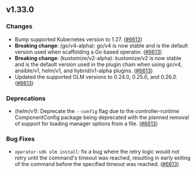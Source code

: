 ## v1.33.0

### Changes

- Bump supported Kubernetes version to 1.27. ([#6613](https://github.com/operator-framework/operator-sdk/pull/6613))
- **Breaking change**: (go/v4-alpha): go/v4 is now stable and is the default version used when scaffolding a Go based operator. ([#6613](https://github.com/operator-framework/operator-sdk/pull/6613))
- **Breaking change**: (kustomize/v2-alpha): kustomize/v2 is now stable and is the default version used in the plugin chain when using go/v4, ansible/v1, helm/v1, and hybrid/v1-alpha plugins. ([#6613](https://github.com/operator-framework/operator-sdk/pull/6613))
- Updated the supported OLM versions to 0.24.0, 0.25.0, and 0.26.0. ([#6613](https://github.com/operator-framework/operator-sdk/pull/6613))

### Deprecations

- (helm/v1): Deprecate the `--config` flag due to the controller-runtime ComponentConfig package being deprecated with the planned removal of support for loading manager options from a file. ([#6613](https://github.com/operator-framework/operator-sdk/pull/6613))

### Bug Fixes

- `operator-sdk olm install`: fix a bug where the retry logic would not retry until the command's timeout was reached, resulting in early exiting of the command before the specified timeout was reached. ([#6613](https://github.com/operator-framework/operator-sdk/pull/6613))
